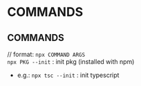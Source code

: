 # COMMANDS

## COMMANDS
// format: `npx COMMAND ARGS`  
`npx PKG --init` : init pkg (installed with npm)  
*	e.g.: `npx tsc --init` : init typescript  